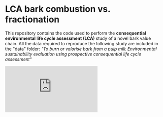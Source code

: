 # LCA bark combustion vs. fractionation

This repository contains the code used to perform the **consequential environmental life cycle assessment (LCA)** study of a novel bark value chain. All the data required to reproduce the following study are included in the "data" folder: 
*"To burn or valorise bark from a pulp mill: Environmental sustainability evaluation using prospective consequential life cycle assessment"*

![fig1_schematic_diagram.pdf](https://github.com/user-attachments/files/16131351/fig1_schematic_diagram.pdf)
